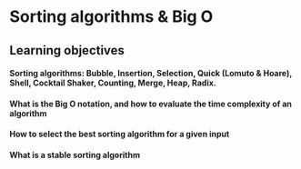 # Sorting algorithms & Big O
## Learning objectives
#### Sorting algorithms: Bubble, Insertion, Selection, Quick (Lomuto & Hoare), Shell, Cocktail Shaker, Counting, Merge, Heap, Radix.
#### What is the Big O notation, and how to evaluate the time complexity of an algorithm
#### How to select the best sorting algorithm for a given input
#### What is a stable sorting algorithm
